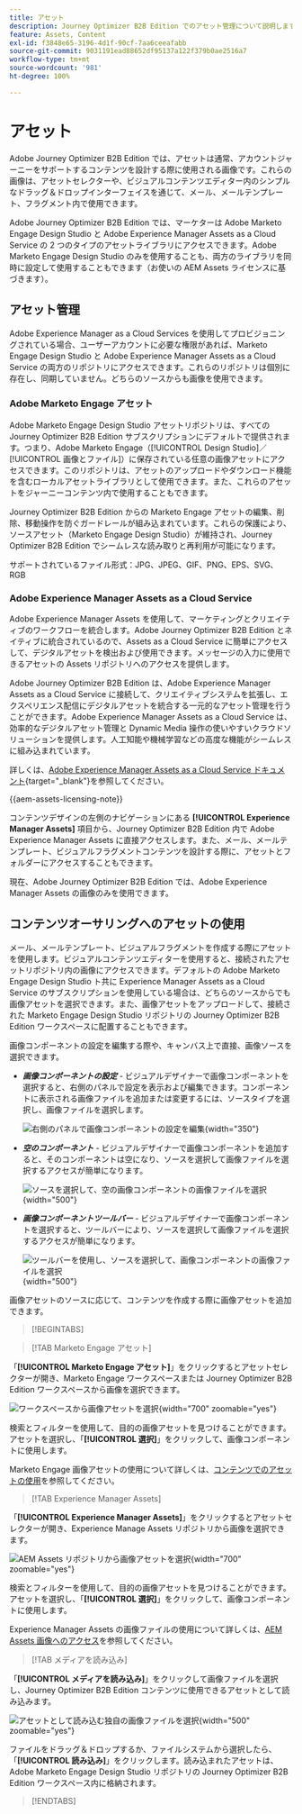 ```yaml
---
title: アセット
description: Journey Optimizer B2B Edition でのアセット管理について説明します。
feature: Assets, Content
exl-id: f3848e65-3196-4d1f-90cf-7aa6ceeafabb
source-git-commit: 9031191ead88652df95137a122f379b0ae2516a7
workflow-type: tm+mt
source-wordcount: '981'
ht-degree: 100%

---
```


# アセット

Adobe Journey Optimizer B2B Edition では、アセットは通常、アカウントジャーニーをサポートするコンテンツを設計する際に使用される画像です。これらの画像は、アセットセレクターや、ビジュアルコンテンツエディター内のシンプルなドラッグ＆ドロップインターフェイスを通じて、メール、メールテンプレート、フラグメント内で使用できます。

Adobe Journey Optimizer B2B Edition では、マーケターは Adobe Marketo Engage Design Studio と Adobe Experience Manager Assets as a Cloud Service の 2 つのタイプのアセットライブラリにアクセスできます。Adobe Marketo Engage Design Studio のみを使用することも、両方のライブラリを同時に設定して使用することもできます（お使いの AEM Assets ライセンスに基づきます）。

## アセット管理

Adobe Experience Manager as a Cloud Services を使用してプロビジョニングされている場合、ユーザーアカウントに必要な権限があれば、Marketo Engage Design Studio と Adobe Experience Manager Assets as a Cloud Service の両方のリポジトリにアクセスできます。これらのリポジトリは個別に存在し、同期していません。どちらのソースからも画像を使用できます。

### Adobe Marketo Engage アセット

Adobe Marketo Engage Design Studio アセットリポジトリは、すべての Journey Optimizer B2B Edition サブスクリプションにデフォルトで提供されます。つまり、Adobe Marketo Engage（[!UICONTROL Design Studio]／[!UICONTROL 画像とファイル]）に保存されている任意の画像アセットにアクセスできます。このリポジトリは、アセットのアップロードやダウンロード機能を含むローカルアセットライブラリとして使用できます。また、これらのアセットをジャーニーコンテンツ内で使用することもできます。

Journey Optimizer B2B Edition からの Marketo Engage アセットの編集、削除、移動操作を防ぐガードレールが組み込まれています。これらの保護により、ソースアセット（Marketo Engage Design Studio）が維持され、Journey Optimizer B2B Edition でシームレスな読み取りと再利用が可能になります。

サポートされているファイル形式：JPG、JPEG、GIF、PNG、EPS、SVG、RGB

### Adobe Experience Manager Assets as a Cloud Service

Adobe Experience Manager Assets を使用して、マーケティングとクリエイティブのワークフローを統合します。Adobe Journey Optimizer B2B Edition とネイティブに統合されているので、Assets as a Cloud Service に簡単にアクセスして、デジタルアセットを検出および使用できます。メッセージの入力に使用できるアセットの Assets リポジトリへのアクセスを提供します。

Adobe Journey Optimizer B2B Edition は、Adobe Experience Manager Assets as a Cloud Service に接続して、クリエイティブシステムを拡張し、エクスペリエンス配信にデジタルアセットを統合する一元的なアセット管理を行うことができます。Adobe Experience Manager Assets as a Cloud Service は、効率的なデジタルアセット管理と Dynamic Media 操作の使いやすいクラウドソリューションを提供します。人工知能や機械学習などの高度な機能がシームレスに組み込まれています。

詳しくは、[Adobe Experience Manager Assets as a Cloud Service ドキュメント](https://experienceleague.adobe.com/ja/docs/experience-manager-cloud-service/content/assets/overview){target="_blank"}を参照してください。

{{aem-assets-licensing-note}}

コンテンツデザインの左側のナビゲーションにある **[!UICONTROL Experience Manager Assets]** 項目から、Journey Optimizer B2B Edition 内で Adobe Experience Manager Assets に直接アクセスします。また、メール、メールテンプレート、ビジュアルフラグメントコンテンツを設計する際に、アセットとフォルダーにアクセスすることもできます。

現在、Adobe Journey Optimizer B2B Edition では、Adobe Experience Manager Assets の画像のみを使用できます。

## コンテンツオーサリングへのアセットの使用

メール、メールテンプレート、ビジュアルフラグメントを作成する際にアセットを使用します。ビジュアルコンテンツエディターを使用すると、接続されたアセットリポジトリ内の画像にアクセスできます。デフォルトの Adobe Marketo Engage Design Studio ト共に Experience Manager Assets as a Cloud Service のサブスクリプションを使用している場合は、どちらのソースからでも画像アセットを選択できます。また、画像アセットをアップロードして、接続された Marketo Engage Design Studio リポジトリの Journey Optimizer B2B Edition ワークスペースに配置することもできます。

画像コンポーネントの設定を編集する際や、キャンバス上で直接、画像ソースを選択できます。

* **_画像コンポーネントの設定_** - ビジュアルデザイナーで画像コンポーネントを選択すると、右側のパネルで設定を表示および編集できます。コンポーネントに表示される画像ファイルを追加または変更するには、ソースタイプを選択し、画像ファイルを選択します。

  ![右側のパネルで画像コンポーネントの設定を編集](./assets/content-assets-image-settings.png){width="350"}

* **_空のコンポーネント_** - ビジュアルデザイナーで画像コンポーネントを追加すると、そのコンポーネントは空になり、ソースを選択して画像ファイルを選択するアクセスが簡単になります。

  ![ソースを選択して、空の画像コンポーネントの画像ファイルを選択](./assets/content-assets-image-component-empty.png){width="500"}

* **_画像コンポーネントツールバー_** - ビジュアルデザイナーで画像コンポーネントを選択すると、ツールバーにより、ソースを選択して画像ファイルを選択するアクセスが簡単になります。

  ![ツールバーを使用し、ソースを選択して、画像コンポーネントの画像ファイルを選択](./assets/content-assets-image-toolbar-settings.png){width="500"}

画像アセットのソースに応じて、コンテンツを作成する際に画像アセットを追加できます。

>[!BEGINTABS]

>[!TAB Marketo Engage アセット]

「**[!UICONTROL Marketo Engage アセット]**」をクリックするとアセットセレクターが開き、Marketo Engage ワークスペースまたは Journey Optimizer B2B Edition ワークスペースから画像を選択できます。

![ワークスペースから画像アセットを選択](./assets/content-assets-image-me-selected.png){width="700" zoomable="yes"}

検索とフィルターを使用して、目的の画像アセットを見つけることができます。アセットを選択し、「**[!UICONTROL 選択]**」をクリックして、画像コンポーネントに使用します。

Marketo Engage 画像アセットの使用について詳しくは、[コンテンツでのアセットの使用](./marketo-engage-design-studio.md#use-assets-in-your-content)を参照してください。

>[!TAB Experience Manager Assets]

「**[!UICONTROL Experience Manager Assets]**」をクリックするとアセットセレクターが開き、Experience Manage Assets リポジトリから画像を選択できます。

![AEM Assets リポジトリから画像アセットを選択](./assets/content-assets-image-aem-selected.png){width="700" zoomable="yes"}

検索とフィルターを使用して、目的の画像アセットを見つけることができます。アセットを選択し、「**[!UICONTROL 選択]**」をクリックして、画像コンポーネントに使用します。

Experience Manager Assets の画像ファイルの使用について詳しくは、[AEM Assets 画像へのアクセス](./aem-assets.md#access-aem-assets-images)を参照してください。

>[!TAB メディアを読み込み]

「**[!UICONTROL メディアを読み込み]**」をクリックして画像ファイルを選択し、Journey Optimizer B2B Edition コンテンツに使用できるアセットとして読み込みます。

![アセットとして読み込む独自の画像ファイルを選択](./assets/content-assets-image-import-file-selected.png){width="500" zoomable="yes"}

ファイルをドラッグ＆ドロップするか、ファイルシステムから選択したら、「**[!UICONTROL 読み込み]**」をクリックします。読み込まれたアセットは、Adobe Marketo Engage Design Studio リポジトリの Journey Optimizer B2B Edition ワークスペース内に格納されます。

>[!ENDTABS]

